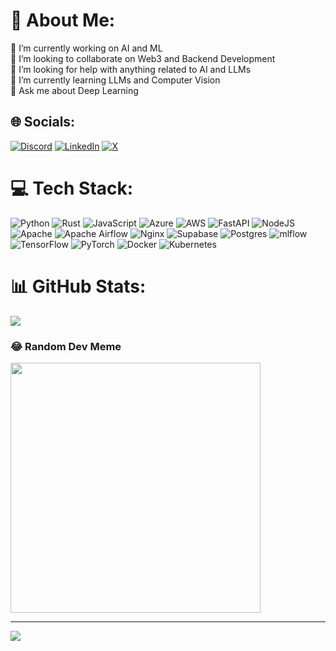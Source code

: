# 💫 About Me:
🔭 I’m currently working on AI and ML<br>👯 I’m looking to collaborate on Web3 and Backend Development<br>🤝 I’m looking for help with anything related to AI and LLMs<br>🌱 I’m currently learning LLMs and Computer Vision<br>💬 Ask me about Deep Learning


## 🌐 Socials:
[![Discord](https://img.shields.io/badge/Discord-%237289DA.svg?logo=discord&logoColor=white)](https://discord.gg/.rockyy) [![LinkedIn](https://img.shields.io/badge/LinkedIn-%230077B5.svg?logo=linkedin&logoColor=white)](https://linkedin.com/in/biniyamodol) [![X](https://img.shields.io/badge/X-black.svg?logo=X&logoColor=white)](https://x.com/@skillissuerip) 

# 💻 Tech Stack:
![Python](https://img.shields.io/badge/python-3670A0?style=flat&logo=python&logoColor=ffdd54) ![Rust](https://img.shields.io/badge/rust-%23000000.svg?style=flat&logo=rust&logoColor=white) ![JavaScript](https://img.shields.io/badge/javascript-%23323330.svg?style=flat&logo=javascript&logoColor=%23F7DF1E) ![Azure](https://img.shields.io/badge/azure-%230072C6.svg?style=flat&logo=microsoftazure&logoColor=white) ![AWS](https://img.shields.io/badge/AWS-%23FF9900.svg?style=flat&logo=amazon-aws&logoColor=white) ![FastAPI](https://img.shields.io/badge/FastAPI-005571?style=flat&logo=fastapi) ![NodeJS](https://img.shields.io/badge/node.js-6DA55F?style=flat&logo=node.js&logoColor=white) ![Apache](https://img.shields.io/badge/apache-%23D42029.svg?style=flat&logo=apache&logoColor=white) ![Apache Airflow](https://img.shields.io/badge/Apache%20Airflow-017CEE?style=flat&logo=Apache%20Airflow&logoColor=white) ![Nginx](https://img.shields.io/badge/nginx-%23009639.svg?style=flat&logo=nginx&logoColor=white) ![Supabase](https://img.shields.io/badge/Supabase-3ECF8E?style=flat&logo=supabase&logoColor=white) ![Postgres](https://img.shields.io/badge/postgres-%23316192.svg?style=flat&logo=postgresql&logoColor=white) ![mlflow](https://img.shields.io/badge/mlflow-%23d9ead3.svg?style=flat&logo=numpy&logoColor=blue) ![TensorFlow](https://img.shields.io/badge/TensorFlow-%23FF6F00.svg?style=flat&logo=TensorFlow&logoColor=white) ![PyTorch](https://img.shields.io/badge/PyTorch-%23EE4C2C.svg?style=flat&logo=PyTorch&logoColor=white) ![Docker](https://img.shields.io/badge/docker-%230db7ed.svg?style=flat&logo=docker&logoColor=white) ![Kubernetes](https://img.shields.io/badge/kubernetes-%23326ce5.svg?style=flat&logo=kubernetes&logoColor=white)
# 📊 GitHub Stats:
![](https://github-readme-stats.vercel.app/api?username=biniyam69&theme=radical&hide_border=false&include_all_commits=true&count_private=true)<br/>

### 😂 Random Dev Meme
<img src='https://randommeme-five.vercel.app/' style="height: 400px;"/>

---
[![](https://visitcount.itsvg.in/api?id=biniyam69&icon=0&color=0)](https://visitcount.itsvg.in)

<!-- Proudly created with GPRM ( https://gprm.itsvg.in ) -->
